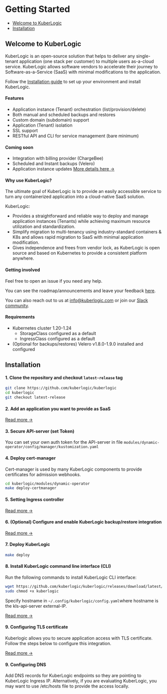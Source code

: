 # Getting Started

* [Welcome to KuberLogic](/getting-started/#welcome-to-kuberlogic)
* [Installation](/getting-started/#installation)

## Welcome to KuberLogic

KuberLogic is an open-source solution that helps to deliver any single-tenant application (one stack per customer) to multiple users as-a-cloud service. KuberLogic allows software vendors to accelerate their journey to Software-as-a-Service (SaaS) with minimal modifications to the application.

Follow the [Installation guide](/getting-started/#installation) to set up your environment and install KuberLogic.

#### Features

* Application instance (Tenant) orchestration (list/provision/delete)
* Both manual and scheduled backups and restores
* Custom domain (subdomain) support
* Application (Tenant) isolation
* SSL support
* RESTful API and CLI for service management (bare minimum)

#### Coming soon

* Integration with billing provider (ChargeBee)
* Scheduled and Instant backups (Velero)
* Application instance updates [More details here →](https://kuberlogic.clearflask.com/)

#### Why use KuberLogic?

The ultimate goal of KuberLogic is to provide an easily accessible service to turn any containerized application into a cloud-native SaaS solution.

KuberLogic:
* Provides a straightforward and reliable way to deploy and manage application instances (Tenants) while achieving maximum resource utilization and standardization.
* Simplify migration to multi-tenancy using industry-standard containers & K8s and allows rapid migration to SaaS with minimal application modification.
* Gives independence and frees from vendor lock, as KuberLogic is open source and based on Kubernetes to provide a consistent platform anywhere.

#### Getting involved

Feel free to open an issue if you need any help.

You can see the roadmap/announcements and leave your feedback [here](https://kuberlogic.clearflask.com/).

You can also reach out to us at [info@kuberlogic.com](mailto:info@kuberlogic.com) or join our [Slack community](https://join.slack.com/t/kuberlogic/shared_invite/zt-x845lggh-lne0taYmwLFgQ6XZEiTJoA).

#### Requirements
* Kubernetes cluster 1.20-1.24
  * StorageClass configured as a default
  * IngressClass configured as a default
* (Optional for backups/restores) Velero v1.8.0-1.9.0 installed and configured

## Installation

#### 1. Clone the repository and checkout `latest-release` tag

```bash
git clone https://github.com/kuberlogic/kuberlogic
cd kuberlogic
git checkout latest-release
```

#### 2. Add an application you want to provide as SaaS

[Read more →](/configuring/docker-compose.md/)

#### 3. Secure API-server (set Token)

You can set your own auth token for the API-server in file `modules/dynamic-operator/config/manager/kustomization.yaml`

#### 4. Deploy cert-manager

Cert-manager is used by many KuberLogic components to provide certificates for admission webhooks.

```bash
cd kuberlogic/modules/dynamic-operator
make deploy-certmanager
```

#### 5. Setting Ingress controller

[Read more →](/configuring/ingress.md/)

#### 6. (Optional) Configure and enable KuberLogic backup/restore integration

[Read more →](/configuring/backup-restore.md)

#### 7. Deploy KuberLogic

```bash
make deploy
```

#### 8. Install KuberLogic command line interface (CLI)

Run the following commands to install KuberLogic CLI interface:

```bash
wget https://github.com/kuberlogic/kuberlogic/releases/download/latest/kuberlogic
sudo chmod +x kuberlogic
```

Specify hostname in `~/.config/kuberlogic/config.yaml`where hostname is the kls-api-server external-IP.

[Read more →](/cli/)

#### 9. Configuring TLS certificate

Kuberlogic allows you to secure application access with TLS certificate. Follow the steps below to configure this integration.

[Read more →](/configuring/tls.md)

#### 9. Configuring DNS

Add DNS records for KuberLogic endpoints so they are pointing to KuberLogic Ingress IP. Alternatively, if you are evaluating KuberLogic, you may want to use /etc/hosts file to provide the access locally.

